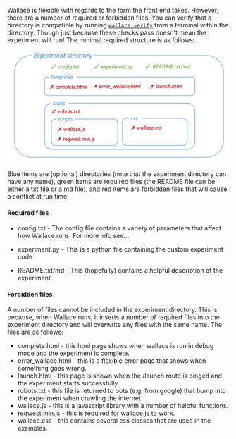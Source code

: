 Wallace is flexible with regards to the form the front end takes. However, there are a number of required or forbidden files. You can verify that a directory is compatible by running [`wallace verify`](Command-line-utility.md#verify) from a terminal within the directory. Though just because these checks pass doesn't mean the experiment will run! The minimal required structure is as follows:

![](images/directories.jpg)

Blue items are (optional) directories (note that the experiment directory can have any name), green items are required files (the README file can be either a txt file or a md file), and red items are forbidden files that will cause a conflict at run time. 

#### Required files

+ config.txt - The config file contains a variety of parameters that affect how Wallace runs. For more info see...

+ experiment.py - This is a python file containing the custom experiment code.

+ README.txt/md - This (hopefully) contains a helpful description of the experiment.

#### Forbidden files

A number of files cannot be included in the experiment directory. This is because, when Wallace runs, it inserts a number of required files into the experiment directory and will overwrite any files with the same name. The files are as follows:

+ complete.html - this html page shows when wallace is run in debug mode and the experiment is complete.
+ error_wallace.html - this is a flexible error page that shows when something goes wrong.
+ launch.html - this page is shown when the /launch route is pinged and the experiment starts successfully.
+ robots.txt - this file is returned to bots (e.g. from google) that bump into the experiment when crawling the internet.
+ wallace.js - this is a javascript library with a number of helpful functions.
+ [reqwest.min.js](https://github.com/ded/reqwest) - this is required for wallace.js to work.
+ wallace.css - this contains several css classes that are used in the examples.
